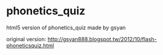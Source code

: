 phonetics_quiz
==============

html5 version of phonetics_quiz made by gsyan

original version: http://gsyan888.blogspot.tw/2012/10/flash-phoneticsquiz.html
